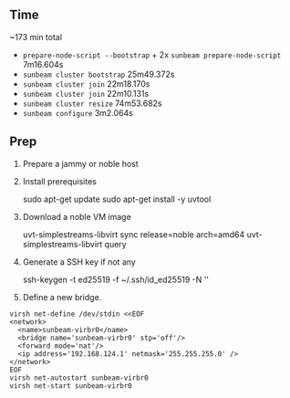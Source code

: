 ## Time

~173 min total

- `prepare-node-script --bootstrap` + 2x `sunbeam prepare-node-script` 7m16.604s
- `sunbeam cluster bootstrap` 25m49.372s
- `sunbeam cluster join` 22m18.170s
- `sunbeam cluster join` 22m10.131s
- `sunbeam cluster resize` 74m53.682s
- `sunbeam configure` 3m2.064s

## Prep

1. Prepare a jammy or noble host

1. Install prerequisites

    sudo apt-get update
    sudo apt-get install -y uvtool

1. Download a noble VM image

    uvt-simplestreams-libvirt sync release=noble arch=amd64
    uvt-simplestreams-libvirt query

1. Generate a SSH key if not any

    ssh-keygen -t ed25519 -f ~/.ssh/id_ed25519 -N ''

1. Define a new bridge.

```
virsh net-define /dev/stdin <<EOF
<network>
  <name>sunbeam-virbr0</name>
  <bridge name='sunbeam-virbr0' stp='off'/>
  <forward mode='nat'/>
  <ip address='192.168.124.1' netmask='255.255.255.0' />
</network>
EOF
virsh net-autostart sunbeam-virbr0
virsh net-start sunbeam-virbr0
```
